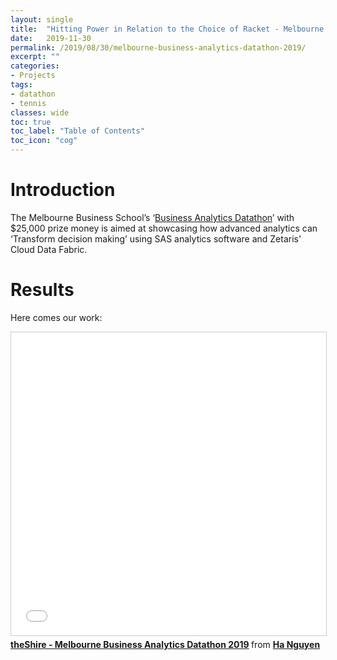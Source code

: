 ```yaml
---
layout: single
title:  "Hitting Power in Relation to the Choice of Racket - Melbourne Business Analytics Datathon 2019"
date:   2019-11-30
permalink: /2019/08/30/melbourne-business-analytics-datathon-2019/
excerpt: ""
categories: 
- Projects
tags:
- datathon
- tennis
classes: wide
toc: true
toc_label: "Table of Contents"
toc_icon: "cog"
---
```



# Introduction

The Melbourne Business School’s ‘[Business Analytics Datathon](http://datathon.melbourneanalytics.com/)’ with $25,000 prize money is aimed at showcasing how advanced analytics can ‘Transform decision making’ using SAS analytics software and Zetaris' Cloud Data Fabric.


# Results

Here comes our work:

<iframe src="//www.slideshare.net/slideshow/embed_code/key/9p7KD3g4fAzpnU" width="595" height="485" frameborder="0" marginwidth="0" marginheight="0" scrolling="no" style="border:1px solid #CCC; border-width:1px; margin-bottom:5px; max-width: 100%;" allowfullscreen> </iframe> <div style="margin-bottom:5px"> <strong> <a href="//www.slideshare.net/TrungHNguyn1/theshire-melbourne-business-analytics-datathon-2019" title="theShire - Melbourne Business Analytics Datathon 2019" target="_blank">theShire - Melbourne Business Analytics Datathon 2019</a> </strong> from <strong><a href="https://www.slideshare.net/TrungHNguyn1" target="_blank">Ha Nguyen</a></strong> </div>




